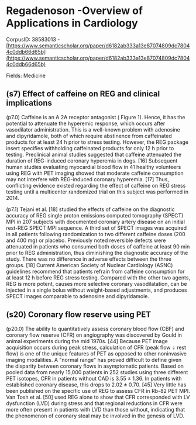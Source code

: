 # Regadenoson -Overview of Applications in Cardiology

CorpusID: 38583013 - [https://www.semanticscholar.org/paper/d6182ab333a13e87074809dc78044c0ddb66d65b](https://www.semanticscholar.org/paper/d6182ab333a13e87074809dc78044c0ddb66d65b)

Fields: Medicine

## (s7) Effect of caffeine on REG and clinical implications
(p7.0) Caffeine is an A 2A receptor antagonist ( Figure 1). Hence, it has the potential to attenuate the hyperemic response, which occurs after vasodilator administration. This is a well-known problem with adenosine and dipyridamole, both of which require abstinence from caffeinated products for at least 24 h prior to stress testing. However, the REG package insert specifies withholding caffeinated products for only 12 h prior to testing. Preclinical animal studies suggested that caffeine attenuated the duration of REG-induced coronary hyperemia in dogs. [16] Subsequent human studies evaluating myocardial blood flow in 41 healthy volunteers using REG with PET imaging showed that moderate caffeine consumption may not interfere with REG-induced coronary hyperemia. [17] Thus, conflicting evidence existed regarding the effect of caffeine on REG stress testing until a multicenter randomized trial on this subject was performed in 2014.

(p7.1) Tejani et al. [18] studied the effects of caffeine on the diagnostic accuracy of REG single proton emissions computed tomography (SPECT) MPI in 207 subjects with documented coronary artery disease on an initial rest-REG SPECT MPI sequence. A third set of SPECT images was acquired in all patients following randomization to two different caffeine doses (200 and 400 mg) or placebo. Previously noted reversible defects were attenuated in patients who consumed both doses of caffeine at least 90 min prior to REG administration, thus diminishing the diagnostic accuracy of the study. There was no difference in adverse effects between the three groups. [18] Current American Society of Nuclear Cardiology (ASNC) guidelines recommend that patients refrain from caffeine consumption for at least 12 h before REG stress testing. Compared with the other two agents, REG is more potent, causes more selective coronary vasodilatation, can be injected in a single bolus without weight-based adjustments, and produces SPECT images comparable to adenosine and dipyridamole.
## (s20) Coronary flow reserve using PET
(p20.0) The ability to quantitatively assess coronary blood flow (CBF) and coronary flow reserve (CFR) on angiography was discovered by Gould in animal experiments during the mid 1970s. [44] Because PET image acquisition occurs during peak stress, calculation of CFR (peak flow ÷ rest flow) is one of the unique features of PET as opposed to other noninvasive imaging modalities. A "normal range" has proved difficult to define given the disparity between coronary flows in asymptomatic patients. Based on pooled data from nearly 15,000 patients in 252 studies using three different PET isotopes, CFR in patients without CAD is 3.55 ± 1.36. In patients with established coronary disease, this drops to 2.02 ± 0.70. [45]   Very little has been published on the specific use of REG to assess CFR in Rb-82 PET MPI. Van Tosh et al. [50] used REG alone to show that CFR corresponded with LV dysfunction (LVD) during stress and that regional reductions in CFR were more often present in patients with LVD than those without, indicating that the phenomenon of coronary steal may be involved in the genesis of LVD.
